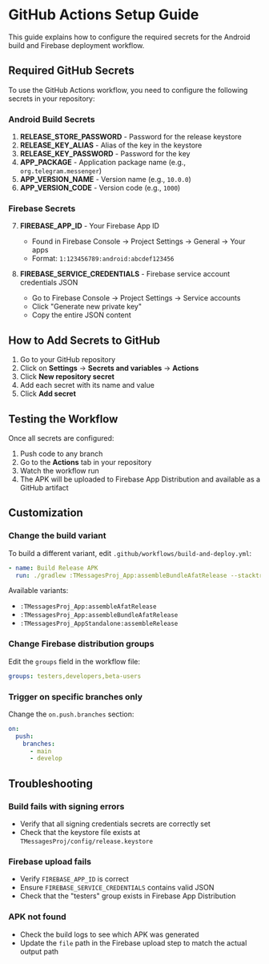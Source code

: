 # GitHub Actions Setup Guide

This guide explains how to configure the required secrets for the Android build and Firebase deployment workflow.

## Required GitHub Secrets

To use the GitHub Actions workflow, you need to configure the following secrets in your repository:

### Android Build Secrets

1. **RELEASE_STORE_PASSWORD** - Password for the release keystore
2. **RELEASE_KEY_ALIAS** - Alias of the key in the keystore
3. **RELEASE_KEY_PASSWORD** - Password for the key
4. **APP_PACKAGE** - Application package name (e.g., `org.telegram.messenger`)
5. **APP_VERSION_NAME** - Version name (e.g., `10.0.0`)
6. **APP_VERSION_CODE** - Version code (e.g., `1000`)

### Firebase Secrets

7. **FIREBASE_APP_ID** - Your Firebase App ID
   - Found in Firebase Console → Project Settings → General → Your apps
   - Format: `1:123456789:android:abcdef123456`

8. **FIREBASE_SERVICE_CREDENTIALS** - Firebase service account credentials JSON
   - Go to Firebase Console → Project Settings → Service accounts
   - Click "Generate new private key"
   - Copy the entire JSON content

## How to Add Secrets to GitHub

1. Go to your GitHub repository
2. Click on **Settings** → **Secrets and variables** → **Actions**
3. Click **New repository secret**
4. Add each secret with its name and value
5. Click **Add secret**

## Testing the Workflow

Once all secrets are configured:

1. Push code to any branch
2. Go to the **Actions** tab in your repository
3. Watch the workflow run
4. The APK will be uploaded to Firebase App Distribution and available as a GitHub artifact

## Customization

### Change the build variant

To build a different variant, edit `.github/workflows/build-and-deploy.yml`:

```yaml
- name: Build Release APK
  run: ./gradlew :TMessagesProj_App:assembleBundleAfatRelease --stacktrace
```

Available variants:
- `:TMessagesProj_App:assembleAfatRelease`
- `:TMessagesProj_App:assembleBundleAfatRelease`
- `:TMessagesProj_AppStandalone:assembleRelease`

### Change Firebase distribution groups

Edit the `groups` field in the workflow file:

```yaml
groups: testers,developers,beta-users
```

### Trigger on specific branches only

Change the `on.push.branches` section:

```yaml
on:
  push:
    branches:
      - main
      - develop
```

## Troubleshooting

### Build fails with signing errors
- Verify that all signing credentials secrets are correctly set
- Check that the keystore file exists at `TMessagesProj/config/release.keystore`

### Firebase upload fails
- Verify `FIREBASE_APP_ID` is correct
- Ensure `FIREBASE_SERVICE_CREDENTIALS` contains valid JSON
- Check that the "testers" group exists in Firebase App Distribution

### APK not found
- Check the build logs to see which APK was generated
- Update the `file` path in the Firebase upload step to match the actual output path

